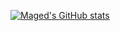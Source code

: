 [![Maged's GitHub stats](https://github-readme-stats.vercel.app/api?username=magedhelmy1)](https://github.com/magedhelmy1/repo)
